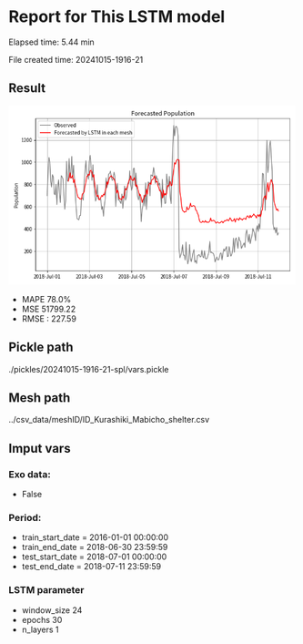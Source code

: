 
# Report for This LSTM model 
Elapsed time: 5.44 min

File created time: 20241015-1916-21

## Result 
<img src="20241015-1916-21.png" width='600'/>

- MAPE	78.0%
- MSE 	51799.22
- RMSE : 227.59

## Pickle path
./pickles/20241015-1916-21-spl/vars.pickle

## Mesh path
../csv_data/meshID/ID_Kurashiki_Mabicho_shelter.csv

## Imput vars

### Exo data:
- False

### Period:
- train_start_date    = 2016-01-01 00:00:00
- train_end_date      = 2018-06-30 23:59:59
- test_start_date     = 2018-07-01 00:00:00  
- test_end_date       = 2018-07-11 23:59:59

### LSTM parameter
- window_size	24
- epochs	30
- n_layers	1

